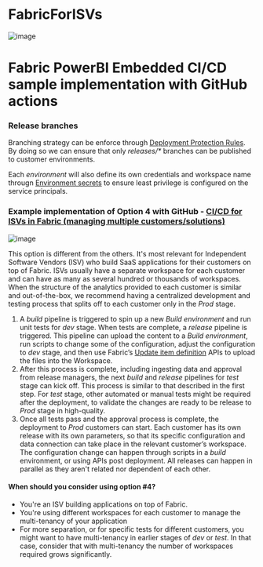 # FabricForISVs

![image](https://github.com/user-attachments/assets/79ad4593-981d-4602-92c8-aff19ef7cd8c)


# Fabric PowerBI Embedded CI/CD sample implementation with GitHub actions

### Release branches

Branching strategy can be enforce through [Deployment Protection Rules](https://docs.github.com/en/actions/managing-workflow-runs-and-deployments/managing-deployments/managing-environments-for-deployment). By doing so we can ensure that only *releases/\** branches can be published to customer environments.

Each *environment* will also define its own credentials and workspace name througn [Environment secrets](https://docs.github.com/en/actions/managing-workflow-runs-and-deployments/managing-deployments/managing-environments-for-deployment#environment-secrets) to ensure least privilege is configured on the service principals.

### Example implementation of Option 4 with GitHub - [CI/CD for ISVs in Fabric (managing multiple customers/solutions)](https://learn.microsoft.com/en-us/fabric/cicd/manage-deployment#option-4---cicd-for-isvs-in-fabric-managing-multiple-customerssolutions)

![image](https://github.com/user-attachments/assets/36d1dd62-7a5a-4aee-bf32-381c2842d171)



This option is different from the others. It's most relevant for Independent Software Vendors (ISV) who build SaaS applications for their customers on top of Fabric. ISVs usually have a separate workspace for each customer and can have as many as several hundred or thousands of workspaces. When the structure of the analytics provided to each customer is similar and out-of-the-box, we recommend having a centralized development and testing process that splits off to each customer only in the *Prod* stage.

1. A *build* pipeline is triggered to spin up a new *Build environment* and run unit tests for *dev* stage. When tests are complete, a *release* pipeline is triggered. This pipeline can upload the content to a *Build environment*, run scripts to change some of the configuration, adjust the configuration to *dev* stage, and then use Fabric’s [Update item definition](/rest/api/fabric/core/items/update-item) APIs to upload the files into the Workspace.
1. After this process is complete, including ingesting data and approval from release managers, the next *build* and *release* pipelines for *test* stage can kick off. This process is similar to that described in the first step. For *test* stage, other automated or manual tests might be required after the deployment, to validate the changes are ready to be release to *Prod* stage in high-quality.
1. Once all tests pass and the approval process is complete, the deployment to *Prod* customers can start. Each customer has its own release with its own parameters, so that its specific configuration and data connection can take place in the relevant customer’s workspace. The configuration change can happen through scripts in a *build* environment, or using APIs post deployment. All releases can happen in parallel as they aren't related nor dependent of each other.

#### When should you consider using option #4?

* You're an ISV building applications on top of Fabric.
* You're using different workspaces for each customer to manage the multi-tenancy of your application
* For more separation, or for specific tests for different customers, you might want to have multi-tenancy in earlier stages of *dev* or *test*. In that case, consider that with multi-tenancy the number of workspaces required grows significantly.
